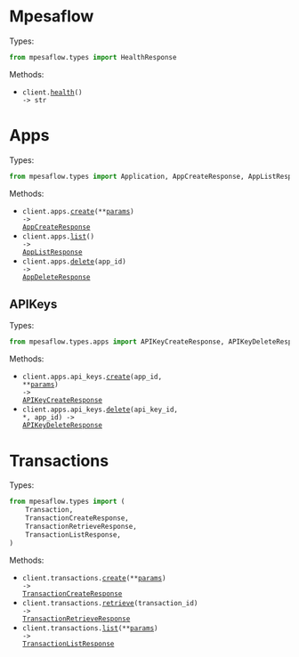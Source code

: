 # Mpesaflow

Types:

```python
from mpesaflow.types import HealthResponse
```

Methods:

- <code title="get /health">client.<a href="./src/mpesaflow/_client.py">health</a>() -> str</code>

# Apps

Types:

```python
from mpesaflow.types import Application, AppCreateResponse, AppListResponse, AppDeleteResponse
```

Methods:

- <code title="post /apps/create">client.apps.<a href="./src/mpesaflow/resources/apps/apps.py">create</a>(\*\*<a href="src/mpesaflow/types/app_create_params.py">params</a>) -> <a href="./src/mpesaflow/types/app_create_response.py">AppCreateResponse</a></code>
- <code title="get /apps/list">client.apps.<a href="./src/mpesaflow/resources/apps/apps.py">list</a>() -> <a href="./src/mpesaflow/types/app_list_response.py">AppListResponse</a></code>
- <code title="delete /apps/{appId}">client.apps.<a href="./src/mpesaflow/resources/apps/apps.py">delete</a>(app_id) -> <a href="./src/mpesaflow/types/app_delete_response.py">AppDeleteResponse</a></code>

## APIKeys

Types:

```python
from mpesaflow.types.apps import APIKeyCreateResponse, APIKeyDeleteResponse
```

Methods:

- <code title="post /apps/{appId}/api-keys/create">client.apps.api_keys.<a href="./src/mpesaflow/resources/apps/api_keys.py">create</a>(app_id, \*\*<a href="src/mpesaflow/types/apps/api_key_create_params.py">params</a>) -> <a href="./src/mpesaflow/types/apps/api_key_create_response.py">APIKeyCreateResponse</a></code>
- <code title="delete /apps/{appId}/api-keys/{apiKeyId}">client.apps.api_keys.<a href="./src/mpesaflow/resources/apps/api_keys.py">delete</a>(api_key_id, \*, app_id) -> <a href="./src/mpesaflow/types/apps/api_key_delete_response.py">APIKeyDeleteResponse</a></code>

# Transactions

Types:

```python
from mpesaflow.types import (
    Transaction,
    TransactionCreateResponse,
    TransactionRetrieveResponse,
    TransactionListResponse,
)
```

Methods:

- <code title="post /transactions/create">client.transactions.<a href="./src/mpesaflow/resources/transactions.py">create</a>(\*\*<a href="src/mpesaflow/types/transaction_create_params.py">params</a>) -> <a href="./src/mpesaflow/types/transaction_create_response.py">TransactionCreateResponse</a></code>
- <code title="get /transactions/{transactionId}">client.transactions.<a href="./src/mpesaflow/resources/transactions.py">retrieve</a>(transaction_id) -> <a href="./src/mpesaflow/types/transaction_retrieve_response.py">TransactionRetrieveResponse</a></code>
- <code title="get /transactions/list">client.transactions.<a href="./src/mpesaflow/resources/transactions.py">list</a>(\*\*<a href="src/mpesaflow/types/transaction_list_params.py">params</a>) -> <a href="./src/mpesaflow/types/transaction_list_response.py">TransactionListResponse</a></code>
